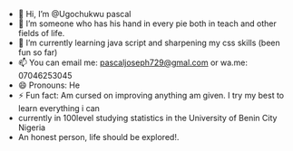 - 👋 Hi, I’m @Ugochukwu pascal
- 👀 I’m someone who has his hand in every pie both in teach and other fields of life.
- 🌱 I’m currently learning java script and sharpening my css skills (been fun so far) 
- 📫 You can email me: pascaljoseph729@gmal.com or wa.me: 07046253045
- 😄 Pronouns: He
- ⚡ Fun fact: Am cursed on improving anything am given. I try my best to learn everything i can
- currently in 100level studying statistics in the University of Benin City Nigeria
- An honest person, life should be explored!.

<!---
Ugochukwu111/Ugochukwu111 is a ✨ special ✨ repository because its `README.md` (this file) appears on your GitHub profile.
You can click the Preview link to take a look at your changes.
--->
